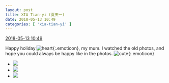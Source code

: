 ```yaml
---
layout: post
title: XIA Tian-yi (夏天一)
date: 2018-05-13 10:49
categories: [ 'xia-tian-yi' ]
---
```


<div class="weibo-info">
  <a href="https://weibo.com/6286030291/GgqVsy2Vt">2018-05-13 10:49</a>
</div>

Happy holiday ![heart](https://img.t.sinajs.cn/t4/appstyle/expression/ext/normal/8a/2018new_xin_org.png){:.emoticon}, my mum. I watched the old photos, and hope you could always be happy like in the photos. ![cute](https://img.t.sinajs.cn/t4/appstyle/expression/ext/normal/09/2018new_keai_org.png){:.emoticon}

<!-- more -->

<ul class="weibo-pic-list-1">
  <li class="weibo-pic">
    <a href="//wx3.sinaimg.cn/mw690/006RpxDlgy1fr9iou33yjj31hc0u0juk.jpg"><img src="//wx3.sinaimg.cn/thumb150/006RpxDlgy1fr9iou33yjj31hc0u0juk.jpg"/></a>
  </li>
  <li class="weibo-pic">
    <a href="//wx4.sinaimg.cn/mw690/006RpxDlgy1fr9iowoyb7j30ku0uq487.jpg"><img src="//wx4.sinaimg.cn/thumb150/006RpxDlgy1fr9iowoyb7j30ku0uq487.jpg"/></a>
  </li>
  <li class="weibo-pic">
    <a href="//wx2.sinaimg.cn/mw690/006RpxDlgy1fr9ipztbucj31hc0u0789.jpg"><img src="//wx2.sinaimg.cn/thumb150/006RpxDlgy1fr9ipztbucj31hc0u0789.jpg"/></a>
  </li>
</ul>
